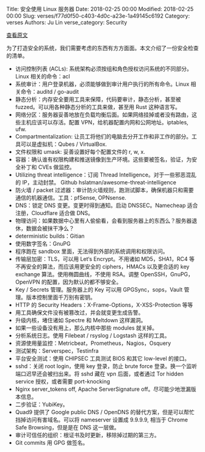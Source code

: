 Title: 安全使用 Linux 服务器
Date: 2018-02-25 00:00
Modified: 2018-02-25 00:00
Slug: verses/f77d0f50-c403-4d0c-a23e-1a49145c6192
Category: verses
Authors: Ju Lin
verse_category: Security

[查看原文](https://medium.com/@ageis/common-approaches-to-securing-linux-servers-and-what-runs-on-them-dadcacc5388b)

为了打造安全的系统，我们需要考虑的东西有方方面面。本文介绍了一份安全检查的清单。

* 访问控制列表 (ACLs): 系统架构必须按组和角色授权访问系统的不同部分。Linux 相关的命令：acl
* 系统审计：用户登录机器，必须能够做到审计用户执行的所有命令。Linux 相关命令：auditd / go-audit
* 静态分析：内存安全要用工具来保障，代码要审计，静态分析，甚至被 fuzzed。可以用各种静态分析的工具来做，甚至用 Rust 这种语言写。
* 网络分区：服务器妥善地放在负载均衡后面。如果网络挂掉或者没有路由，这些主机应该可以存活。配置 VPN，给机器配置内网和公网地址。iptables, ufw.
* Compartmentalization: 让员工将他们的电脑去分开工作和非工作的部分。工具可以是虚拟机：Qubes / VirtualBox.
* 文件权限和 umask: 妥善设置好每个配置文件的 r, w, x.
* 容器：确认谁有权限构建和推送镜像到生产环境。这些要被签名，验证，为安全补丁和 CVEs 做监控。
* Utilizing threat intelligence：订阅 Thread Intelligence。对于一些邪恶混乱的 IP，主动封禁。 Github hslatman/awesome-threat-intelligence
* 防火墙 / packet 过滤器：审计防火墙规则，跑测试脚本，确保机器只和需要通信的机器通信。工具：pfSense, OPNsense.
* DNS：锁定 DNS 变更。变更时得到通知。启动 DNSSEC。Namecheap 适合注册，Cloudflare 适合做 DNS。
* 物理访问：如果数据中心里有人偷偷看，会看到服务器上的东西么？服务器退休，数据会被抹干净么？
* deterministic builds：Gitian
* 使用数字签名：GnuPG
* 程序跑在 sandbox 里面，无法得到外部的系统调用和权限访问。
* 传输层加密：TLS，可以用 Let‘s Encrypt。不用诸如 MD5，SHA1，RC4 等不再安全的算法，而应该用更安全的 ciphers，HMACs 以及更合适的 key exchange 算法。使用椭圆曲线，不使用 RSA。调整 OpenSSH，GnuPG，OpenVPN 的配置，因为默认的都不够安全。
* Key / Secrets 管理。服务器上的 Key 可以用 GPGSync，sops，Vault 管理。版本控制里面千万别有密钥。
* HTTP 的 Security Headers：X-Frame-Options，X-XSS-Protection 等等
* 用工具确保文件没有被篡改过，并会就变更生成告警。
* 升级内核，堵住诸如 Spectre 和 Meltdown 这样漏洞。
* 如果一些设备没有用上，那么内核中那些 modules 就关掉。
* 分析系统日志。使用 Filebeat / rsyslog / Logstash 这样的工具。
* 资源使用量监控：Metricbeat，Prometheus，Nagios，Osquery
* 测试架构：Serverspec，Testinfra
* 平台安全测试：使用 CHIPSEC 工具测试 BIOS 和其它 low-level 的接口。
* sshd：关闭 root login，使用 key 登录，防止 brute force 登录。换一个监听端口迟早还会被扫出来。将 sshd 藏在 vpn 后面，或者通过 Tor hidden service 授权，或者需要 port-knocking 
* Nginx server_tokens off, Apache ServerSignature off。尽可能少地泄漏版本信息。
* 二步验证：YubiKey。
* Quad9 提供了 Google public DNS / OpenDNS 的替代方案，但是可以帮忙挡掉访问有害域名。可以将 nameserver 设置成 9.9.9.9, 相当于 Chrome Safe Browsing，但是是在 DNS 这一层做。
* 审计可信任的组织：根证书及时更新，移除掉过期的第三方。
* Git commits 用 GPG 做签名。